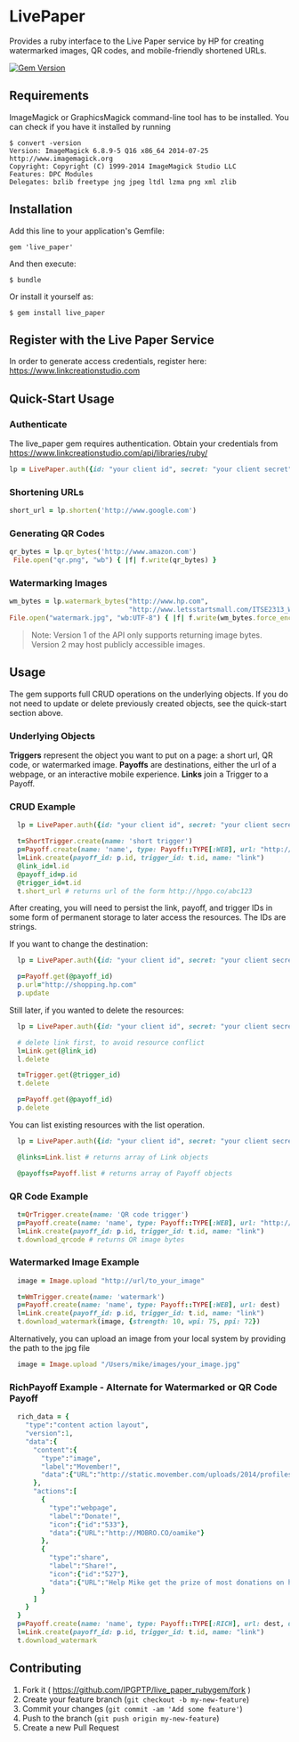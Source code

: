 # LivePaper

Provides a ruby interface to the Live Paper service by HP for creating watermarked images, QR codes, and mobile-friendly shortened URLs.

[![Gem Version](https://badge.fury.io/rb/live_paper.svg)](http://badge.fury.io/rb/live_paper)

## Requirements

ImageMagick or GraphicsMagick command-line tool has to be installed.  You can check if you have it installed by running
```
$ convert -version
Version: ImageMagick 6.8.9-5 Q16 x86_64 2014-07-25 http://www.imagemagick.org
Copyright: Copyright (C) 1999-2014 ImageMagick Studio LLC
Features: DPC Modules
Delegates: bzlib freetype jng jpeg ltdl lzma png xml zlib
```

## Installation

Add this line to your application's Gemfile:

    gem 'live_paper'

And then execute:

    $ bundle

Or install it yourself as:

    $ gem install live_paper

## Register with the Live Paper Service

In order to generate access credentials, register here:  https://www.linkcreationstudio.com

## Quick-Start Usage

### Authenticate

The live_paper gem requires authentication. Obtain your credentials from https://www.linkcreationstudio.com/api/libraries/ruby/

```ruby
lp = LivePaper.auth({id: "your client id", secret: "your client secret"})
```


### Shortening URLs

```ruby
short_url = lp.shorten('http://www.google.com')
```


### Generating QR Codes

```ruby
qr_bytes = lp.qr_bytes('http://www.amazon.com')
 File.open("qr.png", "wb") { |f| f.write(qr_bytes) }
```

### Watermarking Images

```ruby
wm_bytes = lp.watermark_bytes("http://www.hp.com",
                              "http://www.letsstartsmall.com/ITSE2313_WebAuthoring/images/unit3/jpg_example1.jpg")
File.open("watermark.jpg", "wb:UTF-8") { |f| f.write(wm_bytes.force_encoding("UTF-8")) }
```

> Note: Version 1 of the API only supports returning image bytes. Version 2 may host publicly accessible images.

## Usage

The gem supports full CRUD operations on the underlying objects. If you do not need to update or
delete previously created objects, see the quick-start section above.

### Underlying Objects

**Triggers** represent the object you want to put on a page: a short url, QR code, or watermarked image.
**Payoffs** are destinations, either the url of a webpage, or an interactive mobile experience.
**Links** join a Trigger to a Payoff.

### CRUD Example

```ruby
  lp = LivePaper.auth({id: "your client id", secret: "your client secret"})

  t=ShortTrigger.create(name: 'short trigger')
  p=Payoff.create(name: 'name', type: Payoff::TYPE[:WEB], url: "http://www.hp.com")
  l=Link.create(payoff_id: p.id, trigger_id: t.id, name: "link")
  @link_id=l.id
  @payoff_id=p.id
  @trigger_id=t.id
  t.short_url # returns url of the form http://hpgo.co/abc123
```

After creating, you will need to persist the link, payoff, and trigger IDs in some form of
permanent storage to later access the resources. The IDs are strings.

If you want to change the destination:

```ruby
  lp = LivePaper.auth({id: "your client id", secret: "your client secret"})

  p=Payoff.get(@payoff_id)
  p.url="http://shopping.hp.com"
  p.update
```

Still later, if you wanted to delete the resources:

```ruby
  lp = LivePaper.auth({id: "your client id", secret: "your client secret"})

  # delete link first, to avoid resource conflict
  l=Link.get(@link_id)
  l.delete

  t=Trigger.get(@trigger_id)
  t.delete

  p=Payoff.get(@payoff_id)
  p.delete
```

You can list existing resources with the list operation.

```ruby
  lp = LivePaper.auth({id: "your client id", secret: "your client secret"})

  @links=Link.list # returns array of Link objects

  @payoffs=Payoff.list # returns array of Payoff objects
```

### QR Code Example

```ruby
  t=QrTrigger.create(name: 'QR code trigger')
  p=Payoff.create(name: 'name', type: Payoff::TYPE[:WEB], url: "http://www.hp.com")
  l=Link.create(payoff_id: p.id, trigger_id: t.id, name: "link")
  t.download_qrcode # returns QR image bytes
```

### Watermarked Image Example

```ruby
  image = Image.upload "http://url/to_your_image"

  t=WmTrigger.create(name: 'watermark')
  p=Payoff.create(name: 'name', type: Payoff::TYPE[:WEB], url: dest)
  l=Link.create(payoff_id: p.id, trigger_id: t.id, name: "link")
  t.download_watermark(image, {strength: 10, wpi: 75, ppi: 72})
```

Alternatively, you can upload an image from your local system by providing the path to the jpg file

```ruby
  image = Image.upload "/Users/mike/images/your_image.jpg"
```

### RichPayoff Example - Alternate for Watermarked or QR Code Payoff

```ruby
  rich_data = {
    "type":"content action layout",
    "version":1,
    "data":{
      "content":{
        "type":"image",
        "label":"Movember!",
        "data":{"URL":"http://static.movember.com/uploads/2014/profiles/ef4/ef48a53fb031669fe86e741164d56972-546b9b5c56e15-hero.jpg"}
      },
      "actions":[
        {
          "type":"webpage",
          "label":"Donate!",
          "icon":{"id":"533"},
          "data":{"URL":"http://MOBRO.CO/oamike"}
        },
        {
          "type":"share",
          "label":"Share!",
          "icon":{"id":"527"},
          "data":{"URL":"Help Mike get the prize of most donations on his team! MOBRO.CO/oamike"}
        }
      ]
    }
  }
  p=Payoff.create(name: 'name', type: Payoff::TYPE[:RICH], url: dest, data: rich_data)
  l=Link.create(payoff_id: p.id, trigger_id: t.id, name: "link")
  t.download_watermark
```

## Contributing

1. Fork it ( https://github.com/IPGPTP/live_paper_rubygem/fork )
2. Create your feature branch (`git checkout -b my-new-feature`)
3. Commit your changes (`git commit -am 'Add some feature'`)
4. Push to the branch (`git push origin my-new-feature`)
5. Create a new Pull Request
